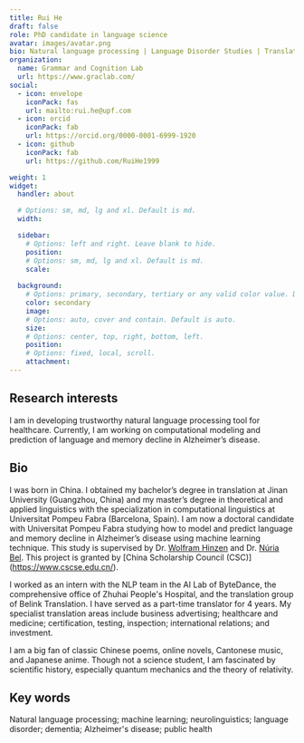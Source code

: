 ```yaml
---
title: Rui He
draft: false
role: PhD candidate in language science
avatar: images/avatar.png
bio: Natural language processing | Language Disorder Studies | Translation
organization:
  name: Grammar and Cognition Lab 
  url: https://www.graclab.com/
social:
  - icon: envelope
    iconPack: fas
    url: mailto:rui.he@upf.com
  - icon: orcid
    iconPack: fab
    url: https://orcid.org/0000-0001-6999-1920
  - icon: github
    iconPack: fab
    url: https://github.com/RuiHe1999

weight: 1
widget:
  handler: about

  # Options: sm, md, lg and xl. Default is md.
  width:

  sidebar:
    # Options: left and right. Leave blank to hide.
    position:
    # Options: sm, md, lg and xl. Default is md.
    scale:
  
  background:
    # Options: primary, secondary, tertiary or any valid color value. Default is primary.
    color: secondary
    image:
    # Options: auto, cover and contain. Default is auto.
    size:
    # Options: center, top, right, bottom, left.
    position:
    # Options: fixed, local, scroll.
    attachment: 
---
```


## Research interests 

I am in developing trustworthy natural language processing tool for healthcare. Currently, I am working on computational modeling and prediction of language and memory decline in Alzheimer’s disease. 

## Bio

I was born in China. I obtained my bachelor’s degree in translation at Jinan University (Guangzhou, China) and my master’s degree in theoretical and applied linguistics with the specialization in computational linguistics at Universitat Pompeu Fabra (Barcelona, Spain). I am now a doctoral candidate with Universitat Pompeu Fabra studying how to model and predict language and memory decline in Alzheimer’s disease using machine learning technique. This study is supervised by Dr. [Wolfram Hinzen](https://sites.google.com/site/wolframhinzen/) and Dr. [Núria Bel](https://www.upf.edu/web/nuria-bel). This project is granted by [China Scholarship Council (CSC)] (https://www.cscse.edu.cn/).

I worked as an intern with the NLP team in the AI Lab of ByteDance, the comprehensive office of Zhuhai People's Hospital, and the translation group of Belink Translation. I have served as a part-time translator for 4 years. My specialist translation areas include business advertising; healthcare and medicine; certification, testing, inspection; international relations; and investment.

I am a big fan of classic Chinese poems, online novels, Cantonese music, and Japanese anime. Though not a science student, I am fascinated by scientific history, especially quantum mechanics and the theory of relativity. 

## Key words
Natural language processing; machine learning; neurolinguistics; language disorder; dementia; Alzheimer's disease; public health
